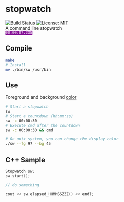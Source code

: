 # stopwatch
[![Build Status](https://travis-ci.org/ThiBsc/stopwatch.svg?branch=master)](https://travis-ci.org/ThiBsc/stopwatch) [![License: MIT](https://img.shields.io/badge/License-MIT-blue.svg)](https://opensource.org/licenses/MIT)  
A command line stopwatch  
<code style="font-family: courier; color: #fff; background: #881798">00:00:07.235</code>

## Compile
```bash
make
# Install
mv ./bin/sw /usr/bin
```

## Use
Foreground and background [color](https://en.wikipedia.org/wiki/ANSI_escape_code#Colors)  
```bash
# Start a stopwatch
sw
# Start a countdown (hh:mm:ss)
sw -c 00:00:30
# Execute cmd after the countdown
sw -c 00:00:30 && cmd

# On unix system, you can change the display color
./sw --fg 97 --bg 45
```

## C++ Sample

```cpp
Stopwatch sw;
sw.start();

// do something

cout << sw.elapsed_HHMMSSZZZ() << endl;
```
